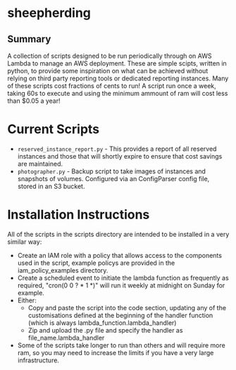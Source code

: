 # sheepherding
## Summary
A collection of scripts designed to be run periodically through on AWS Lambda to manage an AWS deployment. These are simple scipts, written in python, to provide some inspiration on what can be achieved without relying on third party reporting tools or dedicated reporting instances. Many of these scripts cost fractions of cents to run! A script run once a week, taking 60s to execute and using the minimum ammount of ram will cost less than $0.05 a year!
# Current Scripts
* ```reserved_instance_report.py``` - This provides a report of all reserved instances and those that will shortly expire to ensure that cost savings are maintained.
* ```photographer.py``` - Backup script to take images of instances and snapshots of volumes. Configured via an ConfigParser config file, stored in an S3 bucket.

# Installation Instructions

All of the scripts in the scripts directory are intended to be installed in a very similar way:
* Create an IAM role with a policy that allows access to the components used in the script, example policys are provided in the iam_policy_examples directory.
* Create a scheduled event to initiate the lambda function as frequently as required, "cron(0 0 ? * 1 *)" will run it weekly at midnight on Sunday for example.
* Either:
  * Copy and paste the script into the code section, updating any of the customisations defined at the beginning of the handler function (which is always lambda_function.lambda_handler)
  * Zip and upload the .py file and specify the handler as file_name.lambda_handler
* Some of the scripts take longer to run than others and will require more ram, so you may need to increase the limits if you have a very large infrastructure.
